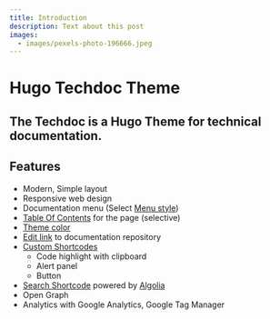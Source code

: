 ```yaml
---
title: Introduction
description: Text about this post
images:
  - images/pexels-photo-196666.jpeg
---
```


# Hugo Techdoc Theme

## The Techdoc is a Hugo Theme for technical documentation.

## Features

- Modern, Simple layout
- Responsive web design
- Documentation menu (Select [Menu style](getting-started/screenshot/#menu-style))
- [Table Of Contents](sample/table-of-contents/) for the page (selective)
- [Theme color](getting-started/screenshot/#theme-color)
- [Edit link](getting-started/screenshot/#edit-link) to documentation repository
- [Custom Shortcodes](sample/custom-shortcodes/)
  - Code highlight with clipboard
  - Alert panel
  - Button
- [Search Shortcode](sample/search-shortcode/) powered by [Algolia](https://www.algolia.com/)
- Open Graph
- Analytics with Google Analytics, Google Tag Manager
